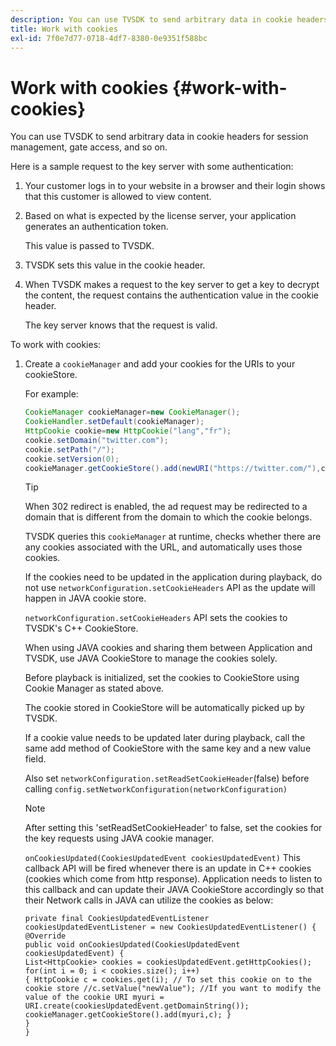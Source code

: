 ```yaml
---
description: You can use TVSDK to send arbitrary data in cookie headers for session management, gate access, and so on.
title: Work with cookies
exl-id: 7f0e7d77-0718-4df7-8380-0e9351f588bc
---
```

# Work with cookies {#work-with-cookies}

You can use TVSDK to send arbitrary data in cookie headers for session management, gate access, and so on.

Here is a sample request to the key server with some authentication:

1. Your customer logs in to your website in a browser and their login shows that this customer is allowed to view content. 
1. Based on what is expected by the license server, your application generates an authentication token.

   This value is passed to TVSDK. 
1. TVSDK sets this value in the cookie header. 
1. When TVSDK makes a request to the key server to get a key to decrypt the content, the request contains the authentication value in the cookie header.

   The key server knows that the request is valid.

To work with cookies: 

1. Create a `cookieManager` and add your cookies for the URIs to your cookieStore.

   For example: 

   ```java
   CookieManager cookieManager=new CookieManager(); 
   CookieHandler.setDefault(cookieManager);  
   HttpCookie cookie=new HttpCookie("lang","fr"); 
   cookie.setDomain("twitter.com");  
   cookie.setPath("/"); 
   cookie.setVersion(0); 
   cookieManager.getCookieStore().add(newURI("https://twitter.com/"),cookie);
   ```

   >[!TIP]
   >
   >When 302 redirect is enabled, the ad request may be redirected to a domain that is different from the domain to which the cookie belongs.

   TVSDK queries this `cookieManager` at runtime, checks whether there are any cookies associated with the URL, and automatically uses those cookies.

    If the cookies need to be updated in the application during playback, do not use `networkConfiguration.setCookieHeaders` API as the update will happen in JAVA cookie store.

    `networkConfiguration.setCookieHeaders` API sets the cookies to TVSDK's C++ CookieStore.

    When using JAVA cookies and sharing them between Application and TVSDK, use JAVA CookieStore to manage the cookies solely.

    Before playback is initialized, set the cookies to CookieStore using Cookie Manager as stated above.

    The cookie stored in CookieStore will be automatically picked up by TVSDK.

    If a cookie value needs to be updated later during playback, call the same add method of CookieStore with the same key and a new value field.

    Also set 
    `networkConfiguration.setReadSetCookieHeader`(false)
    before calling
    `config.setNetworkConfiguration(networkConfiguration)`

    >[!NOTE]
    >
    >After setting this 'setReadSetCookieHeader' to false, set the cookies for the key requests using JAVA cookie manager.

    `onCookiesUpdated(CookiesUpdatedEvent cookiesUpdatedEvent)`
    This callback API will be fired whenever there is an update in C++ cookies (cookies which come from http response). Application needs to listen to this callback and can update their JAVA CookieStore accordingly so that their Network calls in JAVA can utilize the cookies as below:

    ```
    private final CookiesUpdatedEventListener cookiesUpdatedEventListener = new CookiesUpdatedEventListener() {
    @Override
    public void onCookiesUpdated(CookiesUpdatedEvent cookiesUpdatedEvent) {
    List<HttpCookie> cookies = cookiesUpdatedEvent.getHttpCookies();
    for(int i = 0; i < cookies.size(); i++)
    { HttpCookie c = cookies.get(i); // To set this cookie on to the cookie store //c.setValue("newValue"); //If you want to modify the value of the cookie URI myuri = URI.create(cookiesUpdatedEvent.getDomainString()); cookieManager.getCookieStore().add(myuri,c); }
    }
    }
    ```
